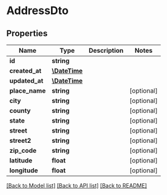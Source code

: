 # AddressDto

## Properties
Name | Type | Description | Notes
------------ | ------------- | ------------- | -------------
**id** | **string** |  | 
**created_at** | [**\DateTime**](\DateTime.md) |  | 
**updated_at** | [**\DateTime**](\DateTime.md) |  | 
**place_name** | **string** |  | [optional] 
**city** | **string** |  | [optional] 
**county** | **string** |  | [optional] 
**state** | **string** |  | [optional] 
**street** | **string** |  | [optional] 
**street2** | **string** |  | [optional] 
**zip_code** | **string** |  | [optional] 
**latitude** | **float** |  | [optional] 
**longitude** | **float** |  | [optional] 

[[Back to Model list]](../../README.md#documentation-for-models) [[Back to API list]](../../README.md#documentation-for-api-endpoints) [[Back to README]](../../README.md)

